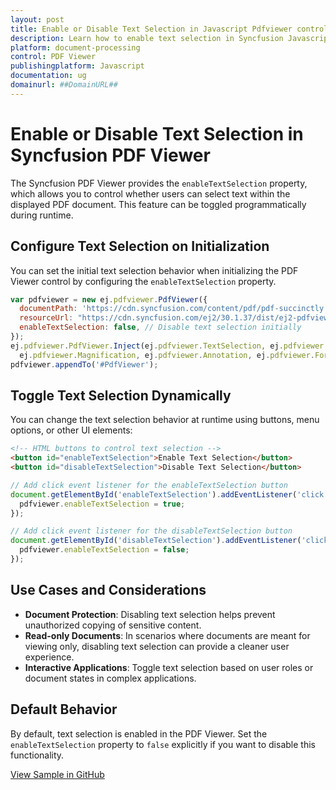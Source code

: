 ```yaml
---
layout: post
title: Enable or Disable Text Selection in Javascript Pdfviewer control | Syncfusion
description: Learn how to enable text selection in Syncfusion Javascript Pdfviewer control of Syncfusion Essential JS 2 and more.
platform: document-processing
control: PDF Viewer
publishingplatform: Javascript
documentation: ug
domainurl: ##DomainURL##
---
```


# Enable or Disable Text Selection in Syncfusion PDF Viewer

The Syncfusion PDF Viewer provides the `enableTextSelection` property, which allows you to control whether users can select text within the displayed PDF document. This feature can be toggled programmatically during runtime.

## Configure Text Selection on Initialization

You can set the initial text selection behavior when initializing the PDF Viewer control by configuring the `enableTextSelection` property.

```js
var pdfviewer = new ej.pdfviewer.PdfViewer({
  documentPath: 'https://cdn.syncfusion.com/content/pdf/pdf-succinctly.pdf',
  resourceUrl: "https://cdn.syncfusion.com/ej2/30.1.37/dist/ej2-pdfviewer-lib",
  enableTextSelection: false, // Disable text selection initially
});
ej.pdfviewer.PdfViewer.Inject(ej.pdfviewer.TextSelection, ej.pdfviewer.TextSearch, ej.pdfviewer.Print, ej.pdfviewer.Navigation, ej.pdfviewer.Toolbar,
  ej.pdfviewer.Magnification, ej.pdfviewer.Annotation, ej.pdfviewer.FormDesigner, ej.pdfviewer.FormFields, ej.pdfviewer.PageOrganizer);
pdfviewer.appendTo('#PdfViewer');
```

## Toggle Text Selection Dynamically

You can change the text selection behavior at runtime using buttons, menu options, or other UI elements:

```html
<!-- HTML buttons to control text selection -->
<button id="enableTextSelection">Enable Text Selection</button>
<button id="disableTextSelection">Disable Text Selection</button>
```

```js
// Add click event listener for the enableTextSelection button
document.getElementById('enableTextSelection').addEventListener('click', function () {
  pdfviewer.enableTextSelection = true;
});

// Add click event listener for the disableTextSelection button
document.getElementById('disableTextSelection').addEventListener('click', function () {
  pdfviewer.enableTextSelection = false;
});
```

## Use Cases and Considerations

- **Document Protection**: Disabling text selection helps prevent unauthorized copying of sensitive content.
- **Read-only Documents**: In scenarios where documents are meant for viewing only, disabling text selection can provide a cleaner user experience.
- **Interactive Applications**: Toggle text selection based on user roles or document states in complex applications.

## Default Behavior

By default, text selection is enabled in the PDF Viewer. Set the `enableTextSelection` property to `false` explicitly if you want to disable this functionality.

[View Sample in GitHub](https://github.com/SyncfusionExamples/javascript-pdf-viewer-examples/tree/master/How%20to)